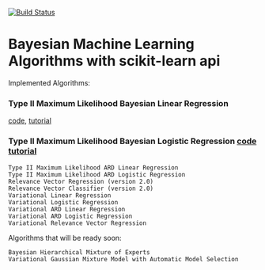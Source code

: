 [![Build Status](https://travis-ci.org/AmazaspShumik/sklearn_bayes.svg?branch=master)](https://travis-ci.org/AmazaspShumik/sklearn_bayes)

# Bayesian Machine Learning Algorithms with scikit-learn api

Implemented Algorithms:

### Type II Maximum Likelihood Bayesian Linear Regression
[code](https://github.com/AmazaspShumik/sklearn_bayes/blob/master/sklearn_bayes/bayes_linear/bayesian_regression.py),  [tutorial](https://github.com/AmazaspShumik/sklearn_bayes/blob/master/sklearn_bayes/bayes_linear/bayesian_regression.py)

### Type II Maximum Likelihood Bayesian Logistic Regression [code](https://github.com/AmazaspShumik/sklearn_bayes/blob/master/sklearn_bayes/bayes_logistic/bayesian_logistic_regression.py) [tutorial](https://github.com/AmazaspShumik/sklearn_bayes/blob/master/sklearn_bayes/bayes_logistic/bayesian_logistic_demo.ipynb)

    Type II Maximum Likelihood ARD Linear Regression
    Type II Maximum Likelihood ARD Logistic Regression
    Relevance Vector Regression (version 2.0)
    Relevance Vector Classifier (version 2.0)
    Variational Linear Regression 
    Variational Logistic Regression
    Variational ARD Linear Regression
    Variational ARD Logistic Regression
    Variational Relevance Vector Regression
    
    
Algorithms that will be ready soon:

    Bayesian Hierarchical Mixture of Experts
    Variational Gaussian Mixture Model with Automatic Model Selection





